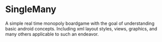 # SingleMany
A simple real time monopoly boardgame with the goal of understanding basic android concepts. Including xml layout styles, views, 
graphics, and many others applicable to such an endeavor.
